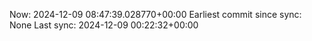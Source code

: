 Now: 2024-12-09 08:47:39.028770+00:00 Earliest commit since sync: None Last sync: 2024-12-09 00:22:32+00:00
